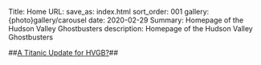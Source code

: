 Title: Home
URL:
save_as: index.html
sort_order: 001
gallery: {photo}gallery/carousel
date: 2020-02-29
Summary: Homepage of the Hudson Valley Ghostbusters
description: Homepage of the Hudson Valley Ghostbusters

##[A Titanic Update for HVGB?]({filename}../posts/2024_feb_04.md)##
